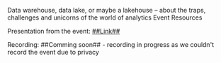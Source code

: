 Data warehouse, data lake, or maybe a lakehouse – about the traps, challenges and unicorns of the world of analytics Event Resources

Presentation from the event: <a href="https://github.com/DataInsiders/UnicornsOfAnalytics/blob/main/Data%20warehouse%2C%20data%20lake%2C%20or%20maybe%20a%20lakehouse%20%E2%80%93%20about%20the%20traps%2C%20challenges%20and%20unicorns%20of%20the%20world%20of%20analytics%20-%20external%20sharing.pdf">##Link##</a>

Recording: ##Comming soon## - recording in progress as we couldn't record the event due to privacy 
